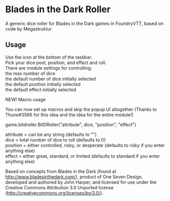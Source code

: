 # Blades in the Dark Roller

A generic dice roller for Blades in the Dark games in FoundryVTT, based on code by Megastruktur

## Usage

Use the icon at the bottom of the taskbar.<br>
Pick your dice pool, position, and effect and roll.<br>
There are module settings for controlling:<br>
the max number of dice<br>
the default number of dice initially selected<br>
the default position initially selected<br>
the default effect initially selected<br>

NEW!  Macro usage

You can now set up macros and skip the popup UI altogether (Thanks to Thune#3566 for this idea and the idea for the entire module!)<br>

game.bitdroller.BitDRoller("attribute", dice, "position", "effect")<br>

attribute = can be any string (defaults to "")<br>
dice = total number of dice to roll (defaults to 0)<br>
position = either controlled, risky, or desperate (defaults to risky if you enter anything else)<br>
effect = either great, standard, or limited (defaults to standard if you enter anything else)<br>

Based on concepts from Blades in the Dark (found at http://www.bladesinthedark.com/), product of One Seven Design, developed and authored by John Harper, and licensed for use under the Creative Commons Attribution 3.0 Unported license (http://creativecommons.org/licenses/by/3.0/).
